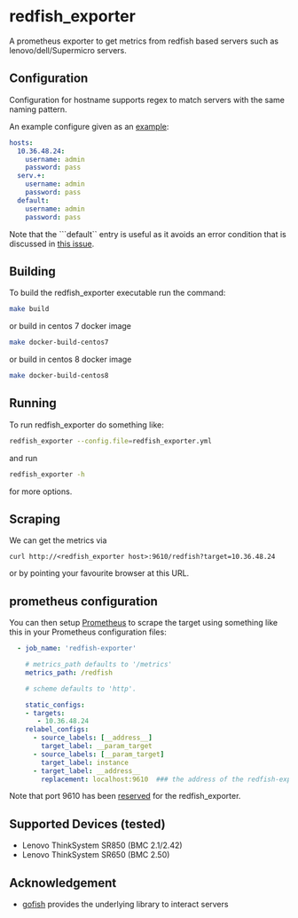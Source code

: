 # redfish_exporter
A prometheus exporter to get  metrics from redfish based servers such as lenovo/dell/Supermicro servers.

## Configuration

Configuration for hostname supports regex to match servers with the same naming pattern.

An example configure given as an [example][1]:

```yaml
hosts:
  10.36.48.24:
    username: admin
    password: pass
  serv.+:
    username: admin
    password: pass
  default:
    username: admin
    password: pass
```

Note that the ```default`` entry is useful as it avoids an error condition that is discussed in [this issue][2].

## Building

To build the redfish_exporter executable run the command:
```sh
make build
```

or build in centos 7 docker image
```sh
make docker-build-centos7
```

or build in centos 8 docker image
```sh
make docker-build-centos8
```

## Running

To run redfish_exporter do something like:
```sh
redfish_exporter --config.file=redfish_exporter.yml
```
and run
```sh
redfish_exporter -h
```
for more options.

## Scraping

We can get the metrics via
```
curl http://<redfish_exporter host>:9610/redfish?target=10.36.48.24

```
or by pointing your favourite browser at this URL.

## prometheus configuration

You can then setup [Prometheus][3] to scrape the target using
something like this in your Prometheus configuration files:
```yaml
  - job_name: 'redfish-exporter'

    # metrics_path defaults to '/metrics'
    metrics_path: /redfish

    # scheme defaults to 'http'.

    static_configs:
    - targets:
       - 10.36.48.24
    relabel_configs:
      - source_labels: [__address__]
        target_label: __param_target
      - source_labels: [__param_target]
        target_label: instance
      - target_label: __address__
        replacement: localhost:9610  ### the address of the redfish-exporter address
```
Note that port 9610 has been [reserved][4] for the redfish_exporter.

## Supported Devices (tested)
- Lenovo ThinkSystem SR850 (BMC 2.1/2.42)
- Lenovo ThinkSystem SR650 (BMC 2.50)

## Acknowledgement

- [gofish][5] provides the underlying library to interact servers

[1]: git@github.com:sbates130272/redfish_exporter.git
[2]: https://github.com/jenningsloy318/redfish_exporter/issues/7
[3]: https://prometheus.io/
[4]: https://github.com/prometheus/prometheus/wiki/Default-port-allocations
[5]: https://github.com/stmcginnis/gofish
